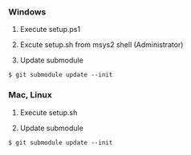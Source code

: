 ### Windows

1. Execute setup.ps1

2. Excute setup.sh from msys2 shell (Administrator)

3. Update submodule

  ```
$ git submodule update --init
  ```

### Mac, Linux

1. Execute setup.sh

2. Update submodule

  ```
$ git submodule update --init
  ```

